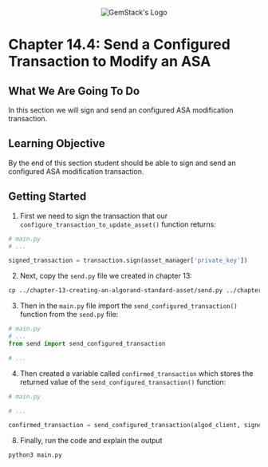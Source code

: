 <p align="center">
  <img
  src="https://camo.githubusercontent.com/e4ac909b3da508a9e5f8f5276359dd0d8a484a30dc58daf2b29755d87aa09b57/68747470733a2f2f67656d737461636b2e696f2f7374617469632f31626135356364376237663639393165633965646262386331343332323533342f30656261302f6c6f676f5f7072696d6172795f737461636b65642e61766966"
  alt="GemStack's Logo"
  />
</p>

# Chapter 14.4: Send a Configured Transaction to Modify an ASA

## What We Are Going To Do

In this section we will sign and send an configured ASA modification transaction.

## Learning Objective

By the end of this section student should be able to sign and send an configured ASA modification transaction.

## Getting Started

1. First we need to sign the transaction that our `configure_transaction_to_update_asset()` function returns:
```python
# main.py
# ...

signed_transaction = transaction.sign(asset_manager['private_key'])
```
2. Next, copy the `send.py` file we created in chapter 13:
```sh
cp ../chapter-13-creating-an-algorand-standard-asset/send.py ../chapter-14-modifying-an-asa;
```
3. Then in the `main.py` file import the `send_configured_transaction()` function from the `send.py` file:
```python
# main.py
# ...
from send import send_configured_transaction

# ...
```
4. Then created a variable called `confirmed_transaction` which stores the returned value of the `send_configured_transaction()` function:
```python
# main.py

# ...

confirmed_transaction = send_configured_transaction(algod_client, signed_transaction)
```
8. Finally, run the code and explain the output
```sh
python3 main.py
```
